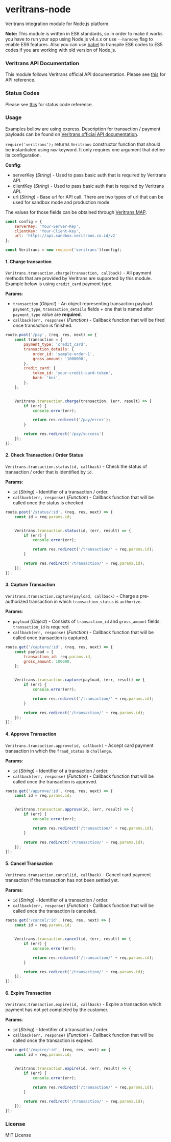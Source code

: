 veritrans-node
==============

Veritrans integration module for Node.js platform.

__Note:__ This module is written in ES6 standards, so in order to make it works you have to run your app using Node.js v4.x.x or use `--harmony` flag to enable ES6 features. Also you can use [babel](https://babeljs.io/) to transpile ES6 codes to ES5 codes if you are working with old version of Node.js.

### Veritrans API Documentation

This module follows Veritrans official API documentation. Please see [this](http://docs.veritrans.co.id/en/api/methods.html) for API reference.

### Status Codes

Please see [this](http://docs.veritrans.co.id/en/api/status_code.html) for status code reference.

### Usage

Examples bellow are using express. Description for transaction / payment payloads can be found on [Veritrans official API documentation](http://docs.veritrans.co.id/en/api/methods.html).

`require('veritrans');` returns `Veritrans` constructor function that should be instantiated using `new` keyword. It only requires one argument that define its configuration.

__Config__:
* serverKey (*String*) - Used to pass basic auth that is required by Veritrans API.
* clientKey (*String*) - Used to pass basic auth that is required by Veritrans API.
* url (*String*) - Base url for API call. There are two types of url that can be used for sandbox mode and production mode.

The values for those fields can be obtained through [Veritrans MAP](https://my.veritrans.co.id/login).

```js
const config = {
    serverKey: 'Your-Server-Key',
    clientKey: 'Your-Client-Key',
    url: 'https://api.sandbox.veritrans.co.id/v2'
};

const Veritrans = new require('veritrans')(config);

```

#### 1. Charge transaction

`Veritrans.transaction.charge(transaction, callback)` - All payment methods that are provided by Veritrans are supported by this module. Example below is using `credit_card` payment type.

__Params__:

* `transaction` (*Object*) - An object representing transaction payload. `payment_type`, `transaction_details` fields + one that is named after `payment_type` value are __required__.
* `callback(err, response)` (*Function*) - Callback function that will be fired once transaction is finished.

```js
route.post('/pay', (req, res, next) => {
    const transaction = {
        payment_type: 'credit_card',
        transaction_details: {
            order_id: 'sample-order-1',
            gross_amount: '1000000',
        },
        credit_card: {
            token_id: 'your-credit-card-token',
            bank: 'bni',
        },
    };


    Veritrans.transaction.charge(transaction, (err, result) => {
        if (err) {
            console.error(err);

            return res.redirect('/pay/error');
        }

        return res.redirect('/pay/success')
    });
});
```

#### 2. Check Transaction / Order Status

`Veritrans.transaction.status(id, callback)` - Check the status of transaction / order that is identified by `id`.

__Params__:

* `id` (*String*) - Identifier of a transaction / order.
*  `callback(err, response)` (*Function*) - Callback function that will be called once the status is checked.

```js
route.post('/status/:id', (req, res, next) => {
    const id = req.params.id;


    Veritrans.transaction.status(id, (err, result) => {
        if (err) {
            console.error(err);

            return res.redirect('/transaction/' + req.params.id);
        }

        return res.redirect('/transaction/' + req.params.id);
    });
});
```

#### 3. Capture Transaction

`Veritrans.transaction.capture(payload, callback)` - Charge a pre-authorized transaction in which `transaction_status` is `authorize`.

__Params__:

* `payload` (*Object*) - Consists of `transaction_id` and `gross_amount` fields. `transaction_id` is required.
* `callback(err, response)` (*Function*) - Callback function that will be called once transaction is captured.

```js
route.get('/capture/:id', (req, res, next) => {
    const payload = {
        transaction_id: req.params.id,
        gross_amount: 100000,
    };


    Veritrans.transaction.capture(payload, (err, result) => {
        if (err) {
            console.error(err);

            return res.redirect('/transaction/' + req.params.id);
        }

        return res.redirect('/transaction/' + req.params.id);
    });
});
```

#### 4. Approve Transaction

`Veritrans.transaction.approve(id, callback)` - Accept card payment transaction in which the `fraud_status` is `challenge`.

__Params__:

* `id` (*String*) - Identifier of a transaction / order.
*  `callback(err, response)` (*Function*) - Callback function that will be called once the transaction is approved.

```js
route.get('/approve/:id', (req, res, next) => {
    const id = req.params.id;


    Veritrans.transaction.approve(id, (err, result) => {
        if (err) {
            console.error(err);

            return res.redirect('/transaction/' + req.params.id);
        }

        return res.redirect('/transaction/' + req.params.id);
    });
});
```

#### 5. Cancel Transaction

`Veritrans.transaction.cancel(id, callback)` - Cancel card payment transaction if the transaction has not been settled yet.

__Params__:

* `id` (*String*) - Identifier of a transaction / order.
*  `callback(err, response)` (*Function*) - Callback function that will be called once the transaction is canceled.

```js
route.get('/cancel/:id', (req, res, next) => {
    const id = req.params.id;


    Veritrans.transaction.cancel(id, (err, result) => {
        if (err) {
            console.error(err);

            return res.redirect('/transaction/' + req.params.id);
        }

        return res.redirect('/transaction/' + req.params.id);
    });
});
```

#### 6. Expire Transaction

`Veritrans.transaction.expire(id, callback)` - Expire a transaction which payment has not yet completed by the customer.

__Params__:

* `id` (*String*) - Identifier of a transaction / order.
*  `callback(err, response)` (*Function*) - Callback function that will be called once the transaction is expired.

```js
route.get('/expire/:id', (req, res, next) => {
    const id = req.params.id;


    Veritrans.transaction.expire(id, (err, result) => {
        if (err) {
            console.error(err);

            return res.redirect('/transaction/' + req.params.id);
        }

        return res.redirect('/transaction/' + req.params.id);
    });
});
```

### License

MIT License